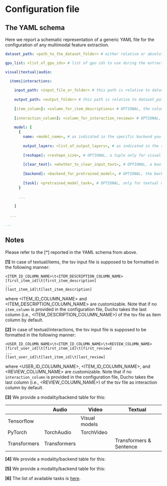 # Configuration file

## The YAML schema

Here we report a schematic representation of a generic YAML file for the configuration of any multimodal feature extraction.

```yaml
dataset_path: <path_to_the_dataset_folder> # either relative or absolute path 

gpu_list: <list_of_gpu_ids> # list of gpu ids to use during the extraction, -1 for cpu computation

visual|textual|audio: 

  items|interactions:
  
    input_path: <input_file_or_folder> # this path is relative to dataset_path
    
    output_path: <output_folder> # this path is relative to dataset_path
    
    [item_column]: <column_for_item_descriptions> # OPTIONAL, the column name for the item description in the tsv file [1]
    
    [interaction_column]: <column_for_interaction_reviews> # OPTIONAL, the column name for the interaction reviews in the tsv file [2]
    
    model: [
      {
        name: <model_name>, # as indicated in the specific backend you are using [3]
        
        output_layers: <list_of_output_layers>, # as indicated in the specific backend you are using [4]
        
        [reshape]: <reshape_size>, # OPTIONAL, a tuple only for visual modality
        
        [clear_text]: <whether_to_clear_input_text>, # OPTIONAL, a boolean for textual modality
        
        [backend]: <backend_for_pretrained_model>, # OPTIONAL, the backend to use for the pretrained model [5]
        
        [task]: <pretrained_model_task>, # OPTIONAL, only for textual modality [6]
      }
    
      ...
    
    ]
  
  ... 

...

```

## Notes
Please refer to the \[*\] reported in the YAML schema from above.

**\[1\]** In case of textual/items, the tsv input file is supposed to be formatted in the following manner:
```
<ITEM_ID_COLUMN_NAME>\t<ITEM_DESCRIPTION_COLUMN_NAME>
[first_item_id]\t[first_item_description]
...
[last_item_id]\t[last_item_description]
```
where <ITEM_ID_COLUMN_NAME> and <ITEM_DESCRIPTION_COLUMN_NAME> are customizable. Note that if no ```item_column``` is provided in the configuration file, Ducho takes the last column (i.e., <ITEM_DESCRIPTION_COLUMN_NAME>) of the tsv file as item column by default.

**\[2\]** In case of textual/interactions, the tsv input file is supposed to be formatted in the following manner:
```
<USER_ID_COLUMN_NAME>\t<ITEM_ID_COLUMN_NAME>\t<REVIEW_COLUMN_NAME>
[first_user_id]\t[first_item_id]\t[first_review]
...
[last_user_id]\t[last_item_id]\t[last_review]
```
where <USER_ID_COLUMN_NAME>, <ITEM_ID_COLUMN_NAME>, and <REVIEW_COLUMN_NAME> are customizable. Note that if no ```interaction_column``` is provided in the configuration file, Ducho takes the last column (i.e., <REVIEW_COLUMN_NAME>) of the tsv file as interaction column by default.

**\[3\]** We provide a modality/backend table for this:

<table>
<thead>
  <tr>
    <th></th>
    <th>Audio<br></th>
    <th>Video</th>
    <th>Textual</th>
  </tr>
</thead>
<tbody>
  <tr>
    <td>Tensorflow</td>
    <td></td>
    <td>Visual models</td>
    <td></td>
  </tr>
  <tr>
    <td>PyTorch</td>
    <td>TorchAudio</td>
    <td>TorchVideo</td>
    <td></td>
  </tr>
  <tr>
    <td>Transformers</td>
    <td>Transformers</td>
    <td></td>
    <td>Transformers & Sentence</td>
  </tr>
</tbody>
</table>


**\[4\]** We provide a modality/backend table for this:

**\[5\]** We provide a modality/backend table for this:

**\[6\]** The list of available tasks is [here](https://huggingface.co/docs/transformers/main_classes/pipelines#transformers.pipeline.task).

